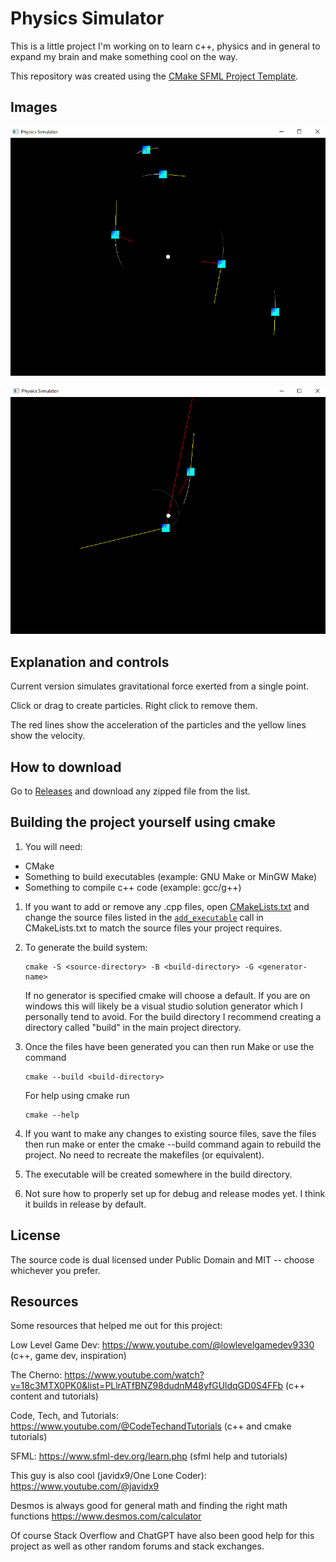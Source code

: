 # Physics Simulator

This is a little project I'm working on to learn c++, physics and in general to expand my brain and make something cool on the way.

This repository was created using the [CMake SFML Project Template](https://github.com/SFML/cmake-sfml-project).

## Images

![Image 1](images/image_1.png)

![Image 2](images/image_2.png)

## Explanation and controls

Current version simulates gravitational force exerted from a single point.

Click or drag to create particles. Right click to remove them.

The red lines show the acceleration of the particles and the yellow lines show the velocity.

## How to download

Go to [Releases](https://github.com/CoderXam/PhysicsSimulator/releases/) and download any zipped file from the list.
 
## Building the project yourself using cmake

1. You will need:
- CMake
- Something to build executables (example: GNU Make or MinGW Make)
- Something to compile c++ code (example: gcc/g++)

1. If you want to add or remove any .cpp files, open [CMakeLists.txt](CMakeLists.txt) and change the source files listed in the [`add_executable`](CMakeLists.txt#L10) call in CMakeLists.txt to match the source files your project requires.
1. To generate the build system:
    ```
    cmake -S <source-directory> -B <build-directory> -G <generator-name>
    ```
    If no generator is specified cmake will choose a default. If you are on windows this will likely be a visual studio solution generator which I personally tend to avoid. For the build directory I recommend creating a directory called "build" in the main project directory.

1. Once the files have been generated you can then run Make or use the command
    ```
    cmake --build <build-directory>
    ```

    For help using cmake run
    ```
    cmake --help
    ```
1. If you want to make any changes to existing source files, save the files then run make or enter the cmake --build command again to rebuild the project. No need to recreate the makefiles (or equivalent).
1. The executable will be created somewhere in the build directory.
1. Not sure how to properly set up for debug and release modes yet. I think it builds in release by default.

## License

The source code is dual licensed under Public Domain and MIT -- choose whichever you prefer.

## Resources

Some resources that helped me out for this project:

Low Level Game Dev: https://www.youtube.com/@lowlevelgamedev9330 (c++, game dev, inspiration)

The Cherno: https://www.youtube.com/watch?v=18c3MTX0PK0&list=PLlrATfBNZ98dudnM48yfGUldqGD0S4FFb (c++ content and tutorials)

Code, Tech, and Tutorials: https://www.youtube.com/@CodeTechandTutorials (c++ and cmake tutorials)

SFML: https://www.sfml-dev.org/learn.php (sfml help and tutorials)

This guy is also cool (javidx9/One Lone Coder): https://www.youtube.com/@javidx9

Desmos is always good for general math and finding the right math functions https://www.desmos.com/calculator

Of course Stack Overflow and ChatGPT have also been good help for this project as well as other random forums and stack exchanges. 

